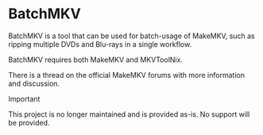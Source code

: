 # BatchMKV

BatchMKV is a tool that can be used for batch-usage of MakeMKV, such as ripping multiple DVDs and Blu-rays in a single workflow.

BatchMKV requires both MakeMKV and MKVToolNix.

There is a thread on the official MakeMKV forums with more information and discussion.

> [!IMPORTANT]
> This project is no longer maintained and is provided as-is. No support will be provided.
